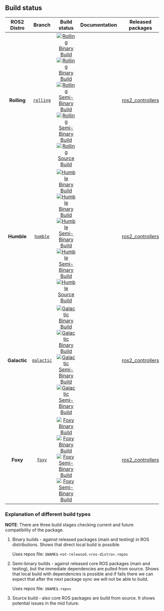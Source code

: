 ## Build status

ROS2 Distro | Branch | Build status | Documentation | Released packages
:---------: | :----: | :----------: | :-----------: | :---------------:
**Rolling** | [`rolling`](https://github.com/ros-controls/ros2_controllers/tree/rolling) | [![Rolling Binary Build](https://github.com/ros-controls/ros2_controllers/actions/workflows/rolling-binary-build-main.yml/badge.svg?branch=master)](https://github.com/ros-controls/ros2_controllers/actions/workflows/rolling-binary-build-main.yml?branch=master) <br /> [![Rolling Binary Build](https://github.com/ros-controls/ros2_controllers/actions/workflows/rolling-binary-build-testing.yml/badge.svg?branch=master)](https://github.com/ros-controls/ros2_controllers/actions/workflows/rolling-binary-build-testing.yml?branch=master) <br /> [![Rolling Semi-Binary Build](https://github.com/ros-controls/ros2_controllers/actions/workflows/rolling-semi-binary-build-main.yml/badge.svg?branch=master)](https://github.com/ros-controls/ros2_controllers/actions/workflows/rolling-semi-binary-build-main.yml?branch=master) <br /> [![Rolling Semi-Binary Build](https://github.com/ros-controls/ros2_controllers/actions/workflows/rolling-semi-binary-build-testing.yml/badge.svg?branch=master)](https://github.com/ros-controls/ros2_controllers/actions/workflows/rolling-semi-binary-build-testing.yml?branch=master) <br /> [![Rolling Source Build](https://github.com/ros-controls/ros2_controllers/actions/workflows/rolling-source-build.yml/badge.svg?branch=master)](https://github.com/ros-controls/ros2_controllers/actions/workflows/rolling-source-build.yml?branch=master) |  | [ros2_controllers](https://index.ros.org/p/ros2_controllers/#rolling)
**Humble** | [`humble`](https://github.com/ros-controls/ros2_controllers/tree/humble) | [![Humble Binary Build](https://github.com/ros-controls/ros2_controllers/actions/workflows/humble-binary-build-main.yml/badge.svg?branch=master)](https://github.com/ros-controls/ros2_controllers/actions/workflows/humble-binary-build-main.yml?branch=master) <br /> [![Humble Binary Build](https://github.com/ros-controls/ros2_controllers/actions/workflows/humble-binary-build-testing.yml/badge.svg?branch=master)](https://github.com/ros-controls/ros2_controllers/actions/workflows/humble-binary-build-testing.yml?branch=master) <br /> [![Humble Semi-Binary Build](https://github.com/ros-controls/ros2_controllers/actions/workflows/humble-semi-binary-build-main.yml/badge.svg?branch=master)](https://github.com/ros-controls/ros2_controllers/actions/workflows/humble-semi-binary-build-main.yml?branch=master) <br /> [![Humble Semi-Binary Build](https://github.com/ros-controls/ros2_controllers/actions/workflows/humble-semi-binary-build-testing.yml/badge.svg?branch=master)](https://github.com/ros-controls/ros2_controllers/actions/workflows/humble-semi-binary-build-testing.yml?branch=master) <br /> [![Humble Source Build](https://github.com/ros-controls/ros2_controllers/actions/workflows/humble-source-build.yml/badge.svg?branch=master)](https://github.com/ros-controls/ros2_controllers/actions/workflows/humble-source-build.yml?branch=master) |  | [ros2_controllers](https://index.ros.org/p/ros2_controllers/#humble)
**Galactic** | [`galactic`](https://github.com/ros-controls/ros2_controllers/tree/galactic) | [![Galactic Binary Build](https://github.com/ros-controls/ros2_controllers/actions/workflows/galactic-binary-build-main.yml/badge.svg?branch=galactic)](https://github.com/ros-controls/ros2_controllers/actions/workflows/galactic-binary-build-main.yml?branch=galactic) <br /> [![Galactic Binary Build](https://github.com/ros-controls/ros2_controllers/actions/workflows/galactic-binary-build-testing.yml/badge.svg?branch=galactic)](https://github.com/ros-controls/ros2_controllers/actions/workflows/galactic-binary-build-testing.yml?branch=galactic) <br /> [![Galactic Semi-Binary Build](https://github.com/ros-controls/ros2_controllers/actions/workflows/galactic-semi-binary-build-main.yml/badge.svg?branch=galactic)](https://github.com/ros-controls/ros2_controllers/actions/workflows/galactic-semi-binary-build-main.yml?branch=galactic) <br /> [![Galactic Semi-Binary Build](https://github.com/ros-controls/ros2_controllers/actions/workflows/galactic-semi-binary-build-testing.yml/badge.svg?branch=galactic)](https://github.com/ros-controls/ros2_controllers/actions/workflows/galactic-semi-binary-build-testing.yml?branch=galactic) |  | [ros2_controllers](https://index.ros.org/p/ros2_controllers/#galactic)
**Foxy** | [`foxy`](https://github.com/ros-controls/ros2_controllers/tree/foxy) | [![Foxy Binary Build](https://github.com/ros-controls/ros2_controllers/actions/workflows/foxy-binary-build-main.yml/badge.svg?branch=foxy)](https://github.com/ros-controls/ros2_controllers/actions/workflows/foxy-binary-build-main.yml?branch=foxy) <br /> [![Foxy Binary Build](https://github.com/ros-controls/ros2_controllers/actions/workflows/foxy-binary-build-testing.yml/badge.svg?branch=foxy)](https://github.com/ros-controls/ros2_controllers/actions/workflows/foxy-binary-build-testing.yml?branch=foxy) <br /> [![Foxy Semi-Binary Build](https://github.com/ros-controls/ros2_controllers/actions/workflows/foxy-semi-binary-build-main.yml/badge.svg?branch=foxy)](https://github.com/ros-controls/ros2_controllers/actions/workflows/foxy-semi-binary-build-main.yml?branch=foxy) <br /> [![Foxy Semi-Binary Build](https://github.com/ros-controls/ros2_controllers/actions/workflows/foxy-semi-binary-build-testing.yml/badge.svg?branch=foxy)](https://github.com/ros-controls/ros2_controllers/actions/workflows/foxy-semi-binary-build-testing.yml?branch=foxy) |  | [ros2_controllers](https://index.ros.org/p/ros2_controllers/#foxy)


### Explanation of different build types

**NOTE**: There are three build stages checking current and future compatibility of the package.

1. Binary builds - against released packages (main and testing) in ROS distributions. Shows that direct local build is possible.

   Uses repos file: `$NAME$-not-released.<ros-distro>.repos`

1. Semi-binary builds - against released core ROS packages (main and testing), but the immediate dependencies are pulled from source.
   Shows that local build with dependencies is possible and if fails there we can expect that after the next package sync we will not be able to build.

   Uses repos file: `$NAME$.repos`

1. Source build - also core ROS packages are build from source. It shows potential issues in the mid future.
